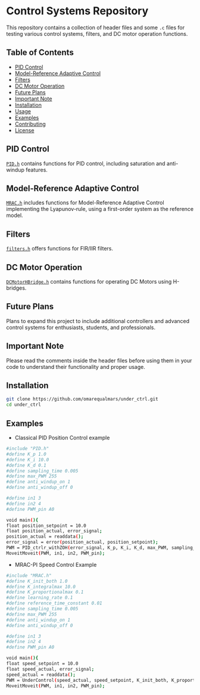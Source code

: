 # Control Systems Repository

This repository contains a collection of header files and some `.c` files for testing various control systems, filters, and DC motor operation functions.

## Table of Contents
- [PID Control](#pid-control)
- [Model-Reference Adaptive Control](#model-reference-adaptive-control)
- [Filters](#filters)
- [DC Motor Operation](#dc-motor-operation)
- [Future Plans](#future-plans)
- [Important Note](#important-note)
- [Installation](#installation)
- [Usage](#usage)
- [Examples](#examples)
- [Contributing](#contributing)
- [License](#license)

## PID Control
[`PID.h`](PID.h) contains functions for PID control, including saturation and anti-windup features.

## Model-Reference Adaptive Control
[`MRAC.h`](MRAC.h) includes functions for Model-Reference Adaptive Control implementing the Lyapunov-rule, using a first-order system as the reference model.

## Filters
[`filters.h`](filters.h) offers functions for FIR/IIR filters.

## DC Motor Operation
[`DCMotorHBridge.h`](DCMotorHBridge.h) contains functions for operating DC Motors using H-bridges.

## Future Plans
Plans to expand this project to include additional controllers and advanced control systems for enthusiasts, students, and professionals.

## Important Note
Please read the comments inside the header files before using them in your code to understand their functionality and proper usage.

## Installation
```bash
git clone https://github.com/omarequalmars/under_ctrl.git
cd under_ctrl
```
## Examples
- Classical PID Position Control example
```bash
#include "PID.h"
#define K_p 1.0
#define K_i 10.0
#define K_d 0.1
#define sampling_time 0.005
#define max_PWM 255
#define anti_windup_on 1
#define anti_windup_off 0

#define in1 3
#define in2 4
#define PWM_pin A0

void main(){
float position_setpoint = 10.0
float position_actual, error_signal;
position_actual = readdata();
error_signal = error(position_actual, position_setpoint);
PWM = PID_ctrlr_withZOH(error_signal, K_p, K_i, K_d, max_PWM, sampling_time, anti_windup_on);
MoveitMoveit(PWM, in1, in2, PWM_pin);
```
- MRAC-PI Speed Control Example
```bash
#include "MRAC.h"
#define K_init_both 1.0
#define K_integralmax 10.0
#define K_proportionalmax 0.1
#define learning_rate 0.1
#define reference_time_constant 0.01
#define sampling_time 0.005
#define max_PWM 255
#define anti_windup_on 1
#define anti_windup_off 0

#define in1 3
#define in2 4
#define PWM_pin A0

void main(){
float speed_setpoint = 10.0
float speed_actual, error_signal;
speed_actual = readdata();
PWM = UnderControl(speed_actual, speed_setpoint, K_init_both, K_proportionalmax, K_integralmax, learning_rate, reference_time_constant, sampling_time);
MoveitMoveit(PWM, in1, in2, PWM_pin);
```




